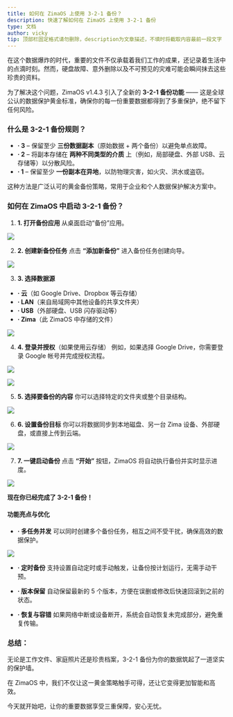 ```yaml
---
title: 如何在 ZimaOS 上使用 3-2-1 备份？
description: 快速了解如何在 ZimaOS 上使用 3-2-1 备份
type: 文档
author: vicky
tip: 顶部栏固定格式请勿删除，description为文章描述，不填时将截取内容最前一段文字
---
```


在这个数据爆炸的时代，重要的文件不仅承载着我们工作的成果，还记录着生活中的点滴时刻。然而，硬盘故障、意外删除以及不可预见的灾难可能会瞬间抹去这些珍贵的资料。

为了解决这个问题，ZimaOS v1.4.3 引入了全新的 **3-2-1 备份功能** —— 这是全球公认的数据保护黄金标准，确保你的每一份重要数据都得到了多重保护，绝不留下任何风险。

### **什么是 3-2-1 备份规则？**

*   **· 3** – 保留至少 **三份数据副本**（原始数据 + 两个备份）以避免单点故障。
*   **· 2** – 将副本存储在 **两种不同类型的介质** 上（例如，局部硬盘、外部 USB、云存储等）以分散风险。
*   **· 1** – 保留至少 **一份副本在异地**，以防物理灾害，如火灾、洪水或盗窃。

这种方法是广泛认可的黄金备份策略，常用于企业和个人数据保护解决方案中。

### **如何在 ZimaOS 中启动 3-2-1 备份？**

1.  **1. 打开备份应用**
    从桌面启动“备份”应用。

![](https://manage.icewhale.io/api/static/docs/1755069939384_copyImage.png)

2.  **2. 创建新备份任务**
    点击 **“添加新备份”** 进入备份任务创建向导。

![](https://manage.icewhale.io/api/static/docs/1755069940811_copyImage.png)

3.  **3. 选择数据源**

*   **· 云**（如 Google Drive、Dropbox 等云存储）
*   **· LAN**（来自局域网中其他设备的共享文件夹）
*   **· USB**（外部硬盘、USB 闪存驱动等）
*   **· Zima**（此 ZimaOS 中存储的文件）

![](https://manage.icewhale.io/api/static/docs/1755069942195_copyImage.png)

4.  **4. 登录并授权**（如果使用云存储）
    例如，如果选择 Google Drive，你需要登录 Google 帐号并完成授权流程。

![](https://manage.icewhale.io/api/static/docs/1755069943543_copyImage.png)

![](https://manage.icewhale.io/api/static/docs/1755069944297_copyImage.png)

5.  **5. 选择要备份的内容**
    你可以选择特定的文件夹或整个目录结构。

![](https://manage.icewhale.io/api/static/docs/1755069945701_copyImage.png)

6.  **6. 设置备份目标**
    你可以将数据同步到本地磁盘、另一台 Zima 设备、外部硬盘，或直接上传到云端。

![](https://manage.icewhale.io/api/static/docs/1755069947027_copyImage.png)

7.  **7. 一键启动备份**
    点击 **“开始”** 按钮，ZimaOS 将自动执行备份并实时显示进度。

![](https://manage.icewhale.io/api/static/docs/1755069948294_copyImage.png)

**现在你已经完成了 3-2-1 备份！**

#### 功能亮点与优化

*   **· 多任务并发**
    可以同时创建多个备份任务，相互之间不受干扰，确保高效的数据保护。

![](https://manage.icewhale.io/api/static/docs/1755069949757_copyImage.png)

*   **· 定时备份**
    支持设置自动定时或手动触发，让备份按计划运行，无需手动干预。

*   **· 版本保留**
    自动保留最新的 5 个版本，方便在误删或修改后快速回滚到之前的状态。

*   **· 恢复与容错**
    如果网络中断或设备断开，系统会自动恢复未完成部分，避免重复传输。

### **总结：**

无论是工作文件、家庭照片还是珍贵档案，3-2-1 备份为你的数据筑起了一道坚实的保护墙。

在 ZimaOS 中，我们不仅让这一黄金策略触手可得，还让它变得更加智能和高效。

今天就开始吧，让你的重要数据享受三重保障，安心无忧。